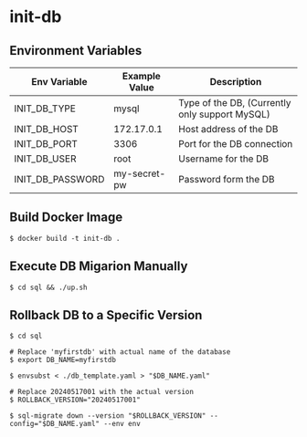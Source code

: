 # init-db

## Environment Variables

 | Env Variable | Example Value | Description | 
 | --- | --- | --- | 
 | INIT_DB_TYPE | mysql | Type of the DB, (Currently only support MySQL)
 | INIT_DB_HOST | 172.17.0.1 | Host address of the DB |
 | INIT_DB_PORT | 3306 | Port for the DB connection |
 | INIT_DB_USER | root | Username for the DB |
 | INIT_DB_PASSWORD | my-secret-pw | Password form the DB|


## Build Docker Image

```
$ docker build -t init-db .
```

## Execute DB Migarion Manually

```
$ cd sql && ./up.sh
```

## Rollback DB to a Specific Version

```
$ cd sql

# Replace 'myfirstdb' with actual name of the database
$ export DB_NAME=myfirstdb 

$ envsubst < ./db_template.yaml > "$DB_NAME.yaml"

# Replace 20240517001 with the actual version
$ ROLLBACK_VERSION="20240517001"

$ sql-migrate down --version "$ROLLBACK_VERSION" --config="$DB_NAME.yaml" --env env
```